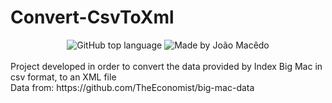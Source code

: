 # Convert-CsvToXml
<div align="center">
  <img alt="GitHub top language" src="https://img.shields.io/github/languages/top/joaomacedx/ConvertCSV-ToXML?style=flat" >
  <img alt="Made by João Macêdo" src="https://img.shields.io/badge/made%20by-João%20Macêdo-yellow">
 </div>
<br>
Project developed in order to convert the data provided by Index Big Mac in csv format, to an XML file
<br>
Data from: https://github.com/TheEconomist/big-mac-data
